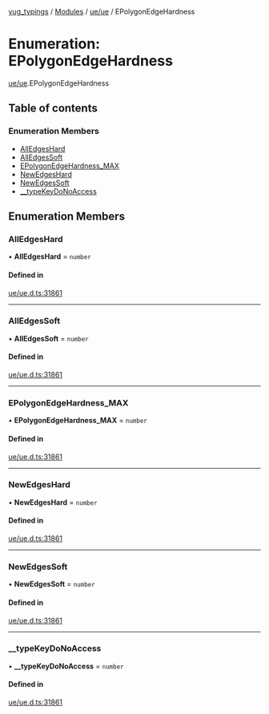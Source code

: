 [yug_typings](../README.md) / [Modules](../modules.md) / [ue/ue](../modules/ue_ue.md) / EPolygonEdgeHardness

# Enumeration: EPolygonEdgeHardness

[ue/ue](../modules/ue_ue.md).EPolygonEdgeHardness

## Table of contents

### Enumeration Members

- [AllEdgesHard](ue_ue.EPolygonEdgeHardness.md#alledgeshard)
- [AllEdgesSoft](ue_ue.EPolygonEdgeHardness.md#alledgessoft)
- [EPolygonEdgeHardness\_MAX](ue_ue.EPolygonEdgeHardness.md#epolygonedgehardness_max)
- [NewEdgesHard](ue_ue.EPolygonEdgeHardness.md#newedgeshard)
- [NewEdgesSoft](ue_ue.EPolygonEdgeHardness.md#newedgessoft)
- [\_\_typeKeyDoNoAccess](ue_ue.EPolygonEdgeHardness.md#__typekeydonoaccess)

## Enumeration Members

### AllEdgesHard

• **AllEdgesHard** = `number`

#### Defined in

[ue/ue.d.ts:31861](https://github.com/YugMetaverse/yug_typings/blob/25cad34/ue/ue.d.ts#L31861)

___

### AllEdgesSoft

• **AllEdgesSoft** = `number`

#### Defined in

[ue/ue.d.ts:31861](https://github.com/YugMetaverse/yug_typings/blob/25cad34/ue/ue.d.ts#L31861)

___

### EPolygonEdgeHardness\_MAX

• **EPolygonEdgeHardness\_MAX** = `number`

#### Defined in

[ue/ue.d.ts:31861](https://github.com/YugMetaverse/yug_typings/blob/25cad34/ue/ue.d.ts#L31861)

___

### NewEdgesHard

• **NewEdgesHard** = `number`

#### Defined in

[ue/ue.d.ts:31861](https://github.com/YugMetaverse/yug_typings/blob/25cad34/ue/ue.d.ts#L31861)

___

### NewEdgesSoft

• **NewEdgesSoft** = `number`

#### Defined in

[ue/ue.d.ts:31861](https://github.com/YugMetaverse/yug_typings/blob/25cad34/ue/ue.d.ts#L31861)

___

### \_\_typeKeyDoNoAccess

• **\_\_typeKeyDoNoAccess** = `number`

#### Defined in

[ue/ue.d.ts:31861](https://github.com/YugMetaverse/yug_typings/blob/25cad34/ue/ue.d.ts#L31861)
